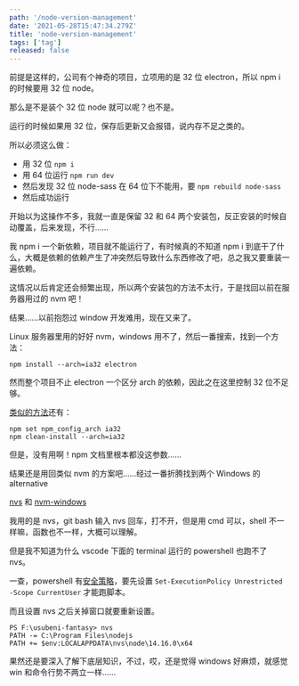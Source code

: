 ```yaml
---
path: '/node-version-management'
date: '2021-05-28T15:47:34.279Z'
title: 'node-version-management'
tags: ['tag']
released: false
---
```


前提是这样的，公司有个神奇的项目，立项用的是 32 位 electron，所以 npm i 的时候要用 32 位 node。

那么是不是装个 32 位 node 就可以呢？也不是。

运行的时候如果用 32 位，保存后更新又会报错，说内存不足之类的。

所以必须这么做：

- 用 32 位 `npm i`
- 用 64 位运行 `npm run dev`
- 然后发现 32 位 node-sass 在 64 位下不能用，要 `npm rebuild node-sass`
- 然后成功运行

开始以为这操作不多，我就一直是保留 32 和 64 两个安装包，反正安装的时候自动覆盖，后来发现，不行……

我 npm i 一个新依赖，项目就不能运行了，有时候真的不知道 npm i 到底干了什么，大概是依赖的依赖产生了冲突然后导致什么东西修改了吧，总之我又要重装一遍依赖。

这情况以后肯定还会频繁出现，所以两个安装包的方法不太行，于是找回以前在服务器用过的 nvm 吧！

结果……以前抱怨过 window 开发难用，现在又来了。

Linux 服务器里用的好好 nvm，windows 用不了，然后一番搜索，找到一个方法：

```
npm install --arch=ia32 electron
```

然而整个项目不止 electron 一个区分 arch 的依赖，因此之在这里控制 32 位不足够。

[类似的方法](https://stackoverflow.com/questions/22448885/how-do-i-build-32-bit-binaries-on-a-64-bit-system-using-npm)还有：

```
npm set npm_config_arch ia32
npm clean-install --arch=ia32
```

但是，没有用啊！npm 文档里根本都没这参数……

结果还是用回类似 nvm 的方案吧……经过一番折腾找到两个 Windows 的 alternative

[nvs](https://github.com/jasongin/nvs) 和 [nvm-windows](https://github.com/coreybutler/nvm-windows)

我用的是 nvs，git bash 输入 nvs 回车，打不开，但是用 cmd 可以，shell 不一样嘛，函数也不一样，大概可以理解。

但是我不知道为什么 vscode 下面的 terminal 运行的 powershell 也跑不了 nvs。

一查，powershell 有[安全策略](https://docs.microsoft.com/en-us/powershell/module/microsoft.powershell.core/about/about_execution_policies?view=powershell-7.1)，要先设置 `Set-ExecutionPolicy Unrestricted -Scope CurrentUser` 才能跑脚本。

而且设置 nvs 之后关掉窗口就要重新设置。

```
PS F:\usubeni-fantasy> nvs
PATH -= C:\Program Files\nodejs
PATH += $env:LOCALAPPDATA\nvs\node\14.16.0\x64
```

果然还是要深入了解下底层知识，不过，哎，还是觉得 windows 好麻烦，就感觉 win 和命令行势不两立一样……
